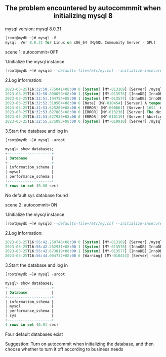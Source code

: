 ## <p align="center"> The problem encountered by autocommmit when initializing mysql 8 </p>


mysql version: mysql 8.0.31

```sql
[root@mydb ~]# mysql -V
mysql  Ver 8.0.31 for Linux on x86_64 (MySQL Community Server - GPL)
```



scene 1: autocommit=OFF

1.Initialize the mysql instance

```sql
[root@mydb ~]# mysqld --defaults-file=/etc/my.cnf --initialize-insecure --user=mysql --basedir=/mysql/app/mysql --datadir=/mysql/data/3306/data/
```

2.Log information:

```sql
2023-03-25T16:32:50.775041+08:00 0 [System] [MY-013169] [Server] /mysql/app/mysql-8.0.31-linux-glibc2.17-x86_64-minimal/bin/mysqld (mysqld 8.0.31) initializing of server in progress as process 12421
2023-03-25T16:32:50.800058+08:00 1 [System] [MY-013576] [InnoDB] InnoDB initialization has started.
2023-03-25T16:32:51.194754+08:00 1 [System] [MY-013577] [InnoDB] InnoDB initialization has ended.
2023-03-25T16:32:52.510564+08:00 6 [Note] [MY-010454] [Server] A temporary password is generated for root@localhost: BsP/v#Ngv4Zd
2023-03-25T16:32:53.625209+08:00 6 [ERROR] [MY-000061] [Server] 1694  Cannot modify @@session.sql_log_bin inside a transaction.
2023-03-25T16:32:53.627885+08:00 0 [ERROR] [MY-013236] [Server] The designated data directory /mysql/data/3306/data/ is unusable. You can remove all files that the server added to it.
2023-03-25T16:32:53.627936+08:00 0 [ERROR] [MY-010119] [Server] Aborting
2023-03-25T16:32:55.275093+08:00 0 [System] [MY-010910] [Server] /mysql/app/mysql-8.0.31-linux-glibc2.17-x86_64-minimal/bin/mysqld: Shutdown complete (mysqld 8.0.31)  MySQL Community Server - GPL.
```



3.Start the database and log in

```sql
[root@mydb ~]# mysql -uroot

mysql> show databases;
+--------------------+
| Database           |
+--------------------+
| information_schema |
| mysql              |
| performance_schema |
+--------------------+
3 rows in set (0.00 sec)
```

No default sys database found



scene 2: autocommit=ON

1.Initialize the mysql instance

```sql
[root@mydb ~]# mysqld --defaults-file=/etc/my.cnf --initialize-insecure --user=mysql --basedir=/mysql/app/mysql --datadir=/mysql/data/3306/data/
```

2.Log information:

```sql
2023-03-25T16:56:42.250746+08:00 0 [System] [MY-013169] [Server] /mysql/app/mysql-8.0.31-linux-glibc2.17-x86_64-minimal/bin/mysqld (mysqld 8.0.31) initializing of server in progress as process 12903
2023-03-25T16:56:42.262931+08:00 1 [System] [MY-013576] [InnoDB] InnoDB initialization has started.
2023-03-25T16:56:42.673819+08:00 1 [System] [MY-013577] [InnoDB] InnoDB initialization has ended.
2023-03-25T16:56:44.004737+08:00 6 [Warning] [MY-010453] [Server] root@localhost is created with an empty password ! Please consider switching off the --initialize-insecure option.
```

3.Start the database and log in

```sql
[root@mydb ~]# mysql -uroot

mysql> show databases;
+--------------------+
| Database           |
+--------------------+
| information_schema |
| mysql              |
| performance_schema |
| sys                |
+--------------------+
4 rows in set (0.01 sec)
```

Four default databases exist



Suggestion: Turn on autocommit when initializing the database, and then choose whether to turn it off according to business needs



